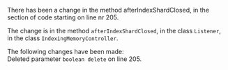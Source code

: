 There has been a change in the method afterIndexShardClosed, in the section of code starting on line nr 205.
  
The change is in the method ```afterIndexShardClosed```, in the class ```Listener```, in the class ```IndexingMemoryController```.
  
The following changes have been made:  
Deleted parameter ```boolean delete``` on line 205.  
